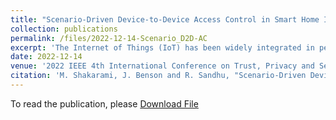 ```yaml
---
title: "Scenario-Driven Device-to-Device Access Control in Smart Home IoT"
collection: publications
permalink: /files/2022-12-14-Scenario_D2D-AC
excerpt: 'The Internet of Things (IoT) has been widely integrated in peoples everyday lives. As an infrastructure of connected heterogeneous devices, IoT has not yet achieved the seamless integration of device-to-device collaboration which is necessary for real-life home automation. Smart home IoT devices expect to exchange their collected data or status in certain circumstances, in spite of their heterogeneity, viz. working with different communication protocols, IoT platforms, middleware, data and semantics. Deploying appropriate access control models and mechanisms is of utmost importance as any unauthorized access to data could have a cascading violation of privacy, safety and security of users. In this work, we propose a novel device-to-device access control paradigm in the smart home IoT. Our approach relies on message passing as the paradigm for device-to-device interactions. We further introduce actions and scenarios reflecting the chain of events in the smart home context, which facilitates scenario-driven attribute-based access control. Each scenario is triggered by triggering events, based on previously set administrative definitions. We define totally ordered sets of triggering events using priorities to enable conflict resolution for devices which may run into conflicting commands delivered though messages in different ongoing scenarios. The viability of the proposed approach is substantiated via a formal model and an enforcement architecture, backed up by a proof-of-concept implementation which affirms a trade-off between required authorization and efficacy. Potential future challenges are explored in the context of smart home IoT platforms.'
date: 2022-12-14
venue: '2022 IEEE 4th International Conference on Trust, Privacy and Security in Intelligent Systems, and Applications (TPS-ISA)'
citation: 'M. Shakarami, J. Benson and R. Sandhu, "Scenario-Driven Device-to-Device Access Control in Smart Home IoT," 2022 IEEE 4th International Conference on Trust, Privacy and Security in Intelligent Systems, and Applications (TPS-ISA), Atlanta, GA, USA, 2022, pp. 217-228, doi: 10.1109/TPS-ISA56441.2022.00035.'
---
```


To read the publication, please <a href="files/2022-12-14-Scenario_D2D-AC.pdf">Download File</a>
